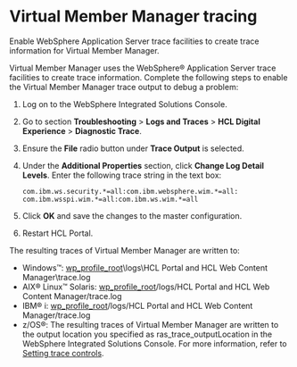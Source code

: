 # Virtual Member Manager tracing

Enable WebSphere Application Server trace facilities to create trace information for Virtual Member Manager.

Virtual Member Manager uses the WebSphere® Application Server trace facilities to create trace information. Complete the following steps to enable the Virtual Member Manager trace output to debug a problem:

1.  Log on to the WebSphere Integrated Solutions Console.

2.  Go to section **Troubleshooting** \> **Logs and Traces** \> **HCL Digital Experience** \> **Diagnostic Trace**.

3.  Ensure the **File** radio button under **Trace Output** is selected.

4.  Under the **Additional Properties** section, click **Change Log Detail Levels**. Enter the following trace string in the text box:

    ```
    com.ibm.ws.security.*=all:com.ibm.websphere.wim.*=all: 
    com.ibm.wsspi.wim.*=all:com.ibm.ws.wim.*=all 
    ```

5.  Click **OK** and save the changes to the master configuration.

6.  Restart HCL Portal.


The resulting traces of Virtual Member Manager are written to:

-   Windows™: [wp\_profile\_root](../reference/wpsdirstr.md#wp_profile_root)\\logs\\HCL Portal and HCL Web Content Manager\\trace.log
-   AIX® Linux™ Solaris: [wp\_profile\_root](../reference/wpsdirstr.md#wp_profile_root)/logs/HCL Portal and HCL Web Content Manager/trace.log
-   IBM® i: [wp\_profile\_root](../reference/wpsdirstr.md#wp_profile_root)/logs/HCL Portal and HCL Web Content Manager/trace.log
-   z/OS®: The resulting traces of Virtual Member Manager are written to the output location you specified as ras\_trace\_outputLocation in the WebSphere Integrated Solutions Console. For more information, refer to [Setting trace controls](https://help.hcltechsw.com/digital-experience/8.5/trouble/adsyslog.html#adsyslog__tra_log).



